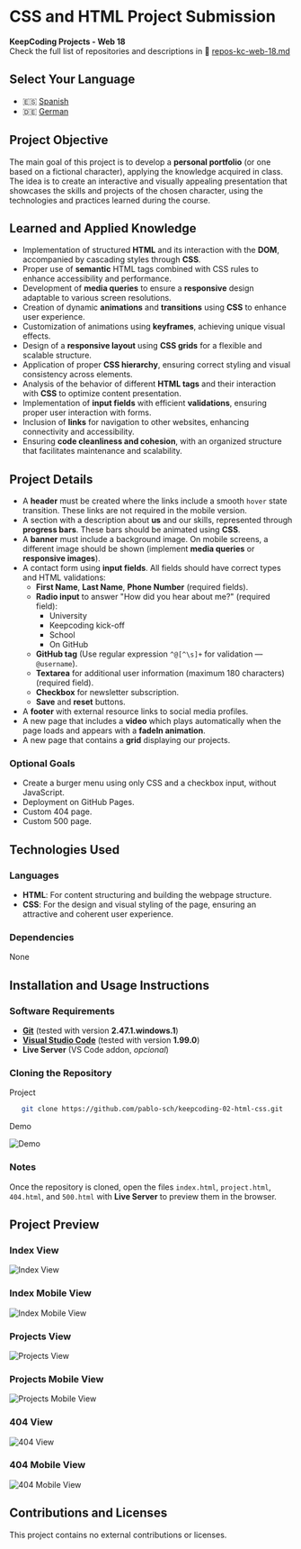 # CSS and HTML Project Submission

**KeepCoding Projects - Web 18**  
Check the full list of repositories and descriptions in 📁 [repos-kc-web-18.md](https://github.com/pablo-sch/pablo-sch/blob/main/docs/repos-kc-web-18.md)

## Select Your Language

- 🇪🇸 [Spanish](README.es.md)
- 🇩🇪 [German](README.de.md)

<!-- ------------------------------------------------------------------------------------------- -->

## Project Objective

The main goal of this project is to develop a **personal portfolio** (or one based on a fictional character), applying the knowledge acquired in class. The idea is to create an interactive and visually appealing presentation that showcases the skills and projects of the chosen character, using the technologies and practices learned during the course.

<!-- ------------------------------------------------------------------------------------------- -->

## Learned and Applied Knowledge

- Implementation of structured **HTML** and its interaction with the **DOM**, accompanied by cascading styles through **CSS**.
- Proper use of **semantic** HTML tags combined with CSS rules to enhance accessibility and performance.
- Development of **media queries** to ensure a **responsive** design adaptable to various screen resolutions.
- Creation of dynamic **animations** and **transitions** using **CSS** to enhance user experience.
- Customization of animations using **keyframes**, achieving unique visual effects.
- Design of a **responsive layout** using **CSS grids** for a flexible and scalable structure.
- Application of proper **CSS hierarchy**, ensuring correct styling and visual consistency across elements.
- Analysis of the behavior of different **HTML tags** and their interaction with **CSS** to optimize content presentation.
- Implementation of **input fields** with efficient **validations**, ensuring proper user interaction with forms.
- Inclusion of **links** for navigation to other websites, enhancing connectivity and accessibility.
- Ensuring **code cleanliness and cohesion**, with an organized structure that facilitates maintenance and scalability.

<!-- ------------------------------------------------------------------------------------------- -->

## Project Details

- A **header** must be created where the links include a smooth `hover` state transition. These links are not required in the mobile version.
- A section with a description about **us** and our skills, represented through **progress bars**. These bars should be animated using **CSS**.
- A **banner** must include a background image. On mobile screens, a different image should be shown (implement **media queries** or **responsive images**).
- A contact form using **input fields**. All fields should have correct types and HTML validations:
  - **First Name**, **Last Name**, **Phone Number** (required fields).
  - **Radio input** to answer "How did you hear about me?" (required field):
    - University
    - Keepcoding kick-off
    - School
    - On GitHub
  - **GitHub tag** (Use regular expression `^@[^\s]+` for validation — `@username`).
  - **Textarea** for additional user information (maximum 180 characters) (required field).
  - **Checkbox** for newsletter subscription.
  - **Save** and **reset** buttons.
- A **footer** with external resource links to social media profiles.
- A new page that includes a **video** which plays automatically when the page loads and appears with a **fadeIn animation**.
- A new page that contains a **grid** displaying our projects.

### Optional Goals

- Create a burger menu using only CSS and a checkbox input, without JavaScript.
- Deployment on GitHub Pages.
- Custom 404 page.
- Custom 500 page.

<!-- ------------------------------------------------------------------------------------------- -->

## Technologies Used

### Languages

- **HTML**: For content structuring and building the webpage structure.
- **CSS**: For the design and visual styling of the page, ensuring an attractive and coherent user experience.

### Dependencies

None

<!-- ------------------------------------------------------------------------------------------- -->

## Installation and Usage Instructions

### Software Requirements

- **[Git](https://git-scm.com/downloads)** (tested with version **2.47.1.windows.1**)
- **[Visual Studio Code](https://code.visualstudio.com/)** (tested with version **1.99.0**)
- **Live Server** (VS Code addon, _opcional_)

### Cloning the Repository

Project

```bash
   git clone https://github.com/pablo-sch/keepcoding-02-html-css.git
```

Demo

![Demo](https://github.com/pablo-sch/pablo-sch/blob/main/etc/clone-tutorial.gif)

### Notes

Once the repository is cloned, open the files `index.html`, `project.html`, `404.html`, and `500.html` with **Live Server** to preview them in the browser.

<!-- ------------------------------------------------------------------------------------------- -->

## Project Preview

### Index View

![Index View](../etc/preview_images/index.png)

### Index Mobile View

![Index Mobile View](../etc/preview_images/index_mobile.png)

### Projects View

![Projects View](../etc/preview_images/projects.png)

### Projects Mobile View

![Projects Mobile View](../etc/preview_images/projects_mobile.png)

### 404 View

![404 View](../etc/preview_images/404.png)

### 404 Mobile View

![404 Mobile View](../etc/preview_images/404_mobile.png)

<!-- ------------------------------------------------------------------------------------------- -->

## Contributions and Licenses

This project contains no external contributions or licenses.
